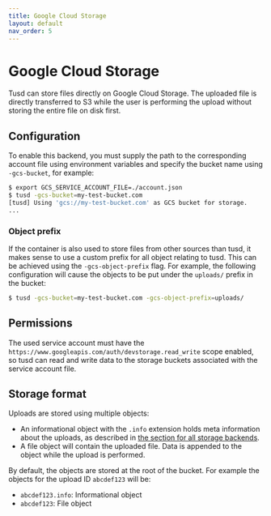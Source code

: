 ```yaml
---
title: Google Cloud Storage
layout: default
nav_order: 5
---
```


# Google Cloud Storage

Tusd can store files directly on Google Cloud Storage. The uploaded file is directly transferred to S3 while the user is performing the upload without storing the entire file on disk first.

## Configuration

To enable this backend, you must supply the path to the corresponding account file using environment variables and specify the bucket name using `-gcs-bucket`, for example:

```bash
$ export GCS_SERVICE_ACCOUNT_FILE=./account.json
$ tusd -gcs-bucket=my-test-bucket.com
[tusd] Using 'gcs://my-test-bucket.com' as GCS bucket for storage.
...
```

### Object prefix

If the container is also used to store files from other sources than tusd, it makes sense to use a custom prefix for all object relating to tusd. This can be achieved using the `-gcs-object-prefix` flag. For example, the following configuration will cause the objects to be put under the `uploads/` prefix in the bucket:

```bash
$ tusd -gcs-bucket=my-test-bucket.com -gcs-object-prefix=uploads/
```

## Permissions

The used service account must have the `https://www.googleapis.com/auth/devstorage.read_write` scope enabled, so tusd can read and write data to the storage buckets associated with the service account file.

## Storage format

Uploads are stored using multiple objects:

- An informational object with the `.info` extension holds meta information about the uploads, as described in [the section for all storage backends](/storage-backends/overview/#storage-format).
- A file object will contain the uploaded file. Data is appended to the object while the upload is performed. 

By default, the objects are stored at the root of the bucket. For example the objects for the upload ID `abcdef123` will be:

- `abcdef123.info`: Informational object
- `abcdef123`: File object
